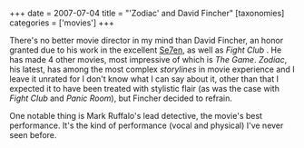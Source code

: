 +++
date = 2007-07-04
title = "'Zodiac' and David Fincher"
[taxonomies]
categories = ['movies']
+++

There's no better movie director in my mind than David Fincher, an
honor granted due to his work in the excellent [Se7en], as well as
*Fight Club* . He has made 4 other movies, most impressive
of which is *The Game*. *Zodiac*, his latest, has among the most complex
*storylines* in movie experience and I leave it unrated for I don't
know what I can say about it, other than that I expected it to have been
treated with stylistic flair (as was the case with *Fight Club* and
*Panic Room*), but Fincher decided to refrain.

One notable thing is Mark Ruffalo's lead detective, the movie's best
performance. It's the kind of performance (vocal and physical) I've
never seen before.

  [Se7en]: @/se7en-1995.md
